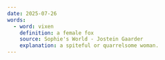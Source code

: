 ```yaml
---
date: 2025-07-26
words:
  - word: vixen
    definition: a female fox
    source: Sophie's World - Jostein Gaarder
    explanation: a spiteful or quarrelsome woman. 
---
```

